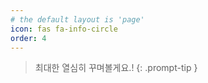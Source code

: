 ```yaml
---
# the default layout is 'page'
icon: fas fa-info-circle
order: 4
---
```


> 최대한 열심히 꾸며볼게요.!
{: .prompt-tip }
